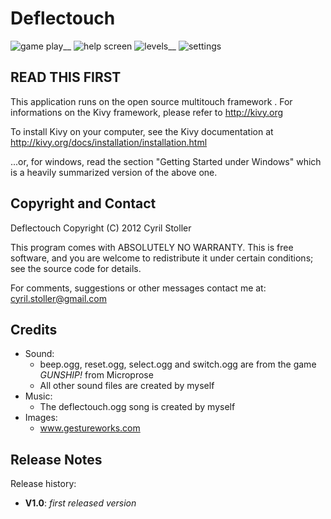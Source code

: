 Deflectouch
==============

![game play](http://a4.sphotos.ak.fbcdn.net/hphotos-ak-ash4/336216_290902887635727_1130435368_o.jpg)__
![help screen](http://a6.sphotos.ak.fbcdn.net/hphotos-ak-ash4/412143_290904047635611_100001480546056_829367_173788384_o.jpg)
![levels](http://a8.sphotos.ak.fbcdn.net/hphotos-ak-ash4/325221_290902854302397_100001480546056_829364_127504812_o.jpg)__
![settings](http://a2.sphotos.ak.fbcdn.net/hphotos-ak-snc7/324444_290902874302395_100001480546056_829365_1671324817_o.jpg)


READ THIS FIRST
---------------

This application runs on the open source multitouch framework <Kivy>.
For informations on the Kivy framework, please refer to http://kivy.org

To install Kivy on your computer, see the Kivy documentation at
http://kivy.org/docs/installation/installation.html

...or, for windows, read the section "Getting Started under Windows" which is a
heavily summarized version of the above one.


Copyright and Contact
---------------------

Deflectouch Copyright (C) 2012 Cyril Stoller

This program comes with ABSOLUTELY NO WARRANTY. This is free software,
and you are welcome to redistribute it under certain conditions;
see the source code for details.

For comments, suggestions or other messages contact me at:
cyril.stoller@gmail.com


Credits
-------

* Sound:
  * beep.ogg, reset.ogg, select.ogg and switch.ogg are from the game *GUNSHIP!* from Microprose
  * All other sound files are created by myself
* Music:
  * The deflectouch.ogg song is created by myself
* Images:
  * www.gestureworks.com


Release Notes
-------------

Release history:

* **V1.0**: *first released version*

